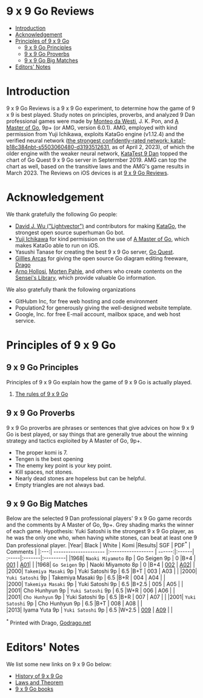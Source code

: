 # 9 x 9 Go Reviews
* [Introduction](https://github.com/9x9go/reviews/blob/main/README.md#introduction)
* [Acknowledgement](https://github.com/9x9go/reviews/blob/main/README.md#acknowledgement)
* [Principles of 9 x 9 Go](https://github.com/9x9go/reviews/blob/main/README.md#principles-of-9-x-9-go)
  * [9 x 9 Go Principles](https://github.com/9x9go/reviews/blob/main/README.md#9-x-9-go-principles)
  * [9 x 9 Go Proverbs](https://github.com/9x9go/reviews/blob/main/README.md#9-x-9-go-proverbs)
  * [9 x 9 Go Big Matches](https://github.com/9x9go/reviews/blob/main/README.md#9-x-9-go-big-matches)
* [Editors' Notes](https://github.com/9x9go/reviews/blob/main/README.md#editors-notes) 

# Introduction
9 x 9 Go Reviews is a 9 x 9 Go experiment, to determine how the game of 9 x 9 is best played. Study notes on principles, proverbs, and analyzed 9 Dan professional games were made by [Monteo da Westi](http://wars.fm/go9#user/monteodawesti), J. K. Pon, and [A Master of Go](https://apps.apple.com/us/app/a-master-of-go/id1442035374), 9p+ (or AMG, version 6.0.1). AMG, employed with kind permission from Yuji Ichikawa, exploits KataGo engine (v1.12.4) and the verified neural network ([the strongest confidently-rated network: kata1-b18c384nbt-s5503060480-d3193512631](https://katagotraining.org/networks/kata1/), as of April 2, 2023), of which the older engine with the weaker neural network, [KataTest 9 Dan](http://wars.fm/go9#user/katatest) topped the chart of Go Quest 9 x 9 Go server in Septermber 2019. AMG can top the chart as well, based on the transitive laws and the AMG's game results in March 2023. The Reviews on iOS devices is at [9 x 9 Go Reviews](https://9x9go.github.io/reviews).

# Acknowledgement
We thank gratefully the following Go people:
- [David J. Wu ("Lightvector")](https://github.com/lightvector) and contributors for making [KataGo](https://github.com/lightvector/KataGo), the strongest open source superhuman Go bot.
- [Yuji Ichikawa](https://github.com/y-ich) for kind permission on the use of [A Master of Go](https://apps.apple.com/us/app/a-master-of-go/id1442035374), which makes KataGo able to run on iOS.
- Yasushi Tanase for creating the best 9 x 9 Go server, [Go Quest](http://wars.fm/go9).
- [Gillles Arcas](https://github.com/GillesArcas) for giving the open source Go diagram editing freeware, [Drago](https://godrago.net/)
- [Arno Hollosi](https://senseis.xmp.net/?ArnoHollosi), [Morten Pahle](https://senseis.xmp.net/?MortenPahle), and others who create contents on the [Sensei's Library](https://senseis.xmp.net/), which provide valuable Go information.

We also gratefully thank the following organizations
- GitHubm Inc, for free web hosting and code environment 
- Population2 for generously giving the well-designed website template.
- Google, Inc. for free E-mail account, mailbox space, and web host service.

# Principles of 9 x 9 Go
## 9 x 9 Go Principles
Principles of 9 x 9 Go explain how the game of 9 x 9 Go is actually played. 
1. [The rules of 9 x 9 Go](https://9x9go.github.io/reviews/pdf/P001.pdf)

## 9 x 9 Go Proverbs
9 x 9 Go proverbs are phrases or sentences that give advices on how 9 x 9 Go is best played, or say things that are generally true about the winning strategy and tactics exploited by A Master of Go, 9p+. 
- The proper komi is 7.
- Tengen is the best opening
- The enemy key point is your key point.
- Kill spaces, not stones.
- Nearly dead stones are hopeless but can be helpful.
- Empty triangles are not always bad.

## 9 x 9 Go Big Matches
Below are the selected 9 Dan professional players' 9 x 9 Go game records and the comments by A Master of Go, 9p+. Grey shading marks the winner of each game. Hypothesis: Yuki Satoshi is the strongest 9 x 9 Go player, as he was the only one who, when having white stones, can beat at least one 9 Dan professional player.
|Year| Black                 | White              | Komi   |Results| SGF   | PDF<sup>*</sup>   | Comments<sup></sup> | 
|:---:| --------------------- |:------------------ | ------:|:------| :-----|:-------|:---------|
|1968| `Naoki Miyamoto`   8p   | Go Seigen      9p  | 0      |B+4    | [001](https://9x9go.github.io/reviews/sgf/Japan/001.sgf) | [A01](https://9x9go.github.io/reviews/pdf/A01.pdf)|     |
|1968| `Go Seigen`        9p   | Naoki Miyamoto 8p  | 0      |B+4    | [002](https://9x9go.github.io/reviews/sgf/Japan/002.sgf) | [A02](https://9x9go.github.io/reviews/pdf/A02.pdf)|     |
|2000| `Takemiya Masaki` 9p    | Yuki Satoshi    9p  | 6.5    |B+T    | 003 |  A03 |    |
|2000| `Yuki Satoshi`    9p    | Takemiya Masaki 9p  | 6.5    |B+R    | 004 |  A04 |    |     
|2000| `Takemiya Masaki` 9p    | Yuki Satoshi    9p  | 6.5    |B+2.5  | 005 |  A05 |    |
|2001|  Cho Hunhyun      9p    | `Yuki Satoshi`  9p  | 6.5    |W+R    | 006 |  A06 |    |     
|2001| `Cho Hunhyun`     9p    | Yuki Satoshi    9p  | 6.5    |B+R    | 007 |  A07 |    |
|2001| `Yuki Satoshi`    9p    | Cho Hunhyun     9p  | 6.5    |B+T    | 008 |  A08 |    |     
|2013|  Iyama Yuta       9p    | `Yuki Satoshi`  9p  | 6.5    |W+2.5  | [009](https://9x9go.github.io/reviews/sgf/Japan/002.sgf) |  [A09](https://9x9go.github.io/reviews/pdf/A09.pdf) |    |     


<sup>*</sup> Printed with Drago, [Godrago.net](http://www.godrago.net)
# Editors' Notes
We list some new links on 9 x 9 Go below:
- [History of 9 x 9 Go](https://9x9go.github.io/reviews/history.html)
- [Laws and Theorem](https://9x9go.github.io/reviews/theorem001.html)
- [9 x 9 Go books](http://www.9x9go.org) 


